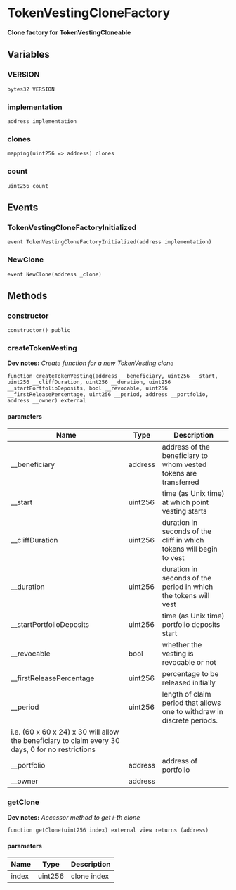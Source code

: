 # TokenVestingCloneFactory

**Clone factory for TokenVestingCloneable**




## Variables

### VERSION

```solidity
bytes32 VERSION
```
### implementation

```solidity
address implementation
```
### clones

```solidity
mapping(uint256 => address) clones
```
### count

```solidity
uint256 count
```

## Events

### TokenVestingCloneFactoryInitialized



```solidity
event TokenVestingCloneFactoryInitialized(address implementation)
```
### NewClone



```solidity
event NewClone(address _clone)
```

## Methods

### constructor



```solidity
constructor() public
```


### createTokenVesting


**Dev notes:** _Create function for a new TokenVesting clone_

```solidity
function createTokenVesting(address __beneficiary, uint256 __start, uint256 __cliffDuration, uint256 __duration, uint256 __startPortfolioDeposits, bool __revocable, uint256 __firstReleasePercentage, uint256 __period, address __portfolio, address __owner) external
```

#### parameters

| Name | Type | Description |
| ---- | ---- | ----------- |
| __beneficiary | address | address of the beneficiary to whom vested tokens are transferred |
| __start | uint256 | time (as Unix time) at which point vesting starts |
| __cliffDuration | uint256 | duration in seconds of the cliff in which tokens will begin to vest |
| __duration | uint256 | duration in seconds of the period in which the tokens will vest |
| __startPortfolioDeposits | uint256 | time (as Unix time) portfolio deposits start |
| __revocable | bool | whether the vesting is revocable or not |
| __firstReleasePercentage | uint256 | percentage to be released initially |
| __period | uint256 | length of claim period that allows one to withdraw in discrete periods. i.e. (60 x 60 x 24) x 30 will allow the beneficiary to claim every 30 days, 0 for no restrictions |
| __portfolio | address | address of portfolio |
| __owner | address |  |


### getClone


**Dev notes:** _Accessor method to get i-th clone_

```solidity
function getClone(uint256 index) external view returns (address)
```

#### parameters

| Name | Type | Description |
| ---- | ---- | ----------- |
| index | uint256 | clone index |



